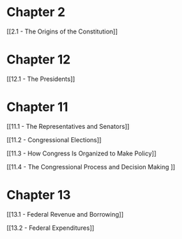 # Chapter 2
[[2.1 - The Origins of the Constitution]]

# Chapter 12
[[12.1 - The Presidents]]




# Chapter 11
[[11.1 - The Representatives and Senators]]

[[11.2 - Congressional Elections]]

[[11.3 - How Congress Is Organized to Make Policy]]

[[11.4 - The Congressional Process and Decision Making ]]

# Chapter 13

[[13.1 - Federal Revenue and Borrowing]]

[[13.2 - Federal Expenditures]]